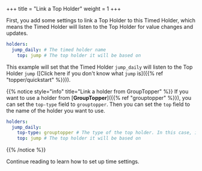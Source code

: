+++
title = "Link a Top Holder"
weight = 1
+++

First, you add some settings to link a Top Holder to this Timed Holder, which means the Timed Holder will listen to the Top Holder for value changes and updates.

```yaml
holders:
  jump_daily: # The timed holder name
    top: jump # The top holder it will be based on
```

This example will set that the Timed Holder `jump_daily` will listen to the Top Holder `jump` ([Click here if you don't know what `jump` is]({{% ref "topper/quickstart" %}})).

{{% notice style="info" title="Link a holder from GroupTopper" %}}
If you want to use a holder from [**GroupTopper**]({{% ref "grouptopper" %}}), you can set the `top-type` field to `grouptopper`. Then you can set the `top` field to the name of the holder you want to use.

```yaml
holders:
  jump_daily:
    top-type: grouptopper # The type of the top holder. In this case, it will use GroupTopper
    top: jump # The top holder it will be based on
```
{{% /notice %}}

Continue reading to learn how to set up time settings.
